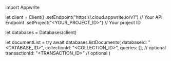 import Appwrite

let client = Client()
    .setEndpoint("https://<REGION>.cloud.appwrite.io/v1") // Your API Endpoint
    .setProject("<YOUR_PROJECT_ID>") // Your project ID

let databases = Databases(client)

let documentList = try await databases.listDocuments(
    databaseId: "<DATABASE_ID>",
    collectionId: "<COLLECTION_ID>",
    queries: [], // optional
    transactionId: "<TRANSACTION_ID>" // optional
)

